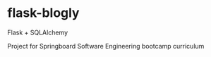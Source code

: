 # flask-blogly

Flask + SQLAlchemy

Project for Springboard Software Engineering bootcamp curriculum 
